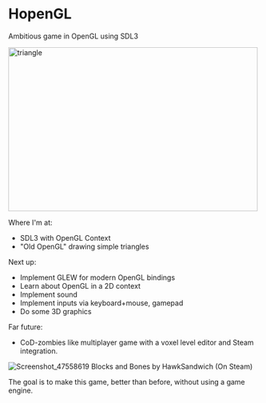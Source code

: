# HopenGL
Ambitious game in OpenGL using SDL3

<img width="499" height="328" alt="triangle" src="https://github.com/user-attachments/assets/1c06b04b-5830-4d75-88a1-c33c9b82bfb3" />

Where I'm at:
- SDL3 with OpenGL Context
- "Old OpenGL" drawing simple triangles

Next up:
- Implement GLEW for modern OpenGL bindings
- Learn about OpenGL in a 2D context
- Implement sound
- Implement inputs via keyboard+mouse, gamepad
- Do some 3D graphics

Far future:
- CoD-zombies like multiplayer game with a voxel level editor and Steam integration.

![Screenshot_47558619](https://github.com/user-attachments/assets/b2ad0883-9e0b-4b0e-b79b-707934380c51)
Blocks and Bones by HawkSandwich (On Steam)

The goal is to make this game, better than before, without using a game engine.
